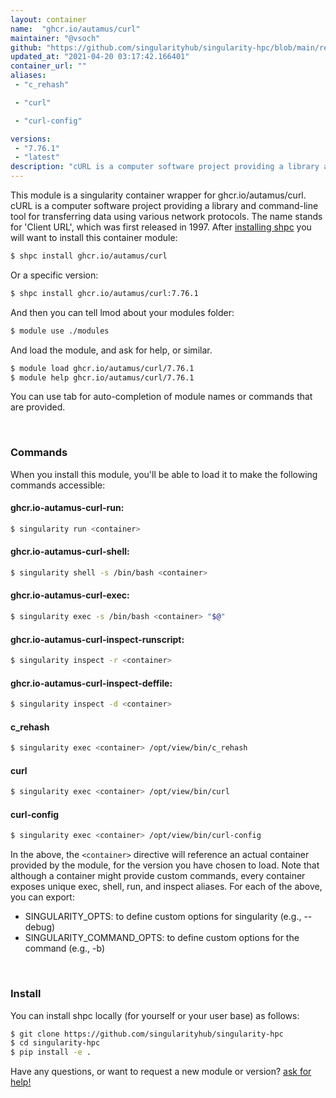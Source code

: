 ```yaml
---
layout: container
name:  "ghcr.io/autamus/curl"
maintainer: "@vsoch"
github: "https://github.com/singularityhub/singularity-hpc/blob/main/registry/ghcr.io/autamus/curl/container.yaml"
updated_at: "2021-04-20 03:17:42.166401"
container_url: ""
aliases:
 - "c_rehash"

 - "curl"

 - "curl-config"

versions:
 - "7.76.1"
 - "latest"
description: "cURL is a computer software project providing a library and command-line tool for transferring data using various network protocols. The name stands for 'Client URL', which was first released in 1997."
---
```


This module is a singularity container wrapper for ghcr.io/autamus/curl.
cURL is a computer software project providing a library and command-line tool for transferring data using various network protocols. The name stands for 'Client URL', which was first released in 1997.
After [installing shpc](#install) you will want to install this container module:

```bash
$ shpc install ghcr.io/autamus/curl
```

Or a specific version:

```bash
$ shpc install ghcr.io/autamus/curl:7.76.1
```

And then you can tell lmod about your modules folder:

```bash
$ module use ./modules
```

And load the module, and ask for help, or similar.

```bash
$ module load ghcr.io/autamus/curl/7.76.1
$ module help ghcr.io/autamus/curl/7.76.1
```

You can use tab for auto-completion of module names or commands that are provided.

<br>

### Commands

When you install this module, you'll be able to load it to make the following commands accessible:

#### ghcr.io-autamus-curl-run:

```bash
$ singularity run <container>
```

#### ghcr.io-autamus-curl-shell:

```bash
$ singularity shell -s /bin/bash <container>
```

#### ghcr.io-autamus-curl-exec:

```bash
$ singularity exec -s /bin/bash <container> "$@"
```

#### ghcr.io-autamus-curl-inspect-runscript:

```bash
$ singularity inspect -r <container>
```

#### ghcr.io-autamus-curl-inspect-deffile:

```bash
$ singularity inspect -d <container>
```


#### c_rehash
       
```bash
$ singularity exec <container> /opt/view/bin/c_rehash
```


#### curl
       
```bash
$ singularity exec <container> /opt/view/bin/curl
```


#### curl-config
       
```bash
$ singularity exec <container> /opt/view/bin/curl-config
```



In the above, the `<container>` directive will reference an actual container provided
by the module, for the version you have chosen to load. Note that although a container
might provide custom commands, every container exposes unique exec, shell, run, and
inspect aliases. For each of the above, you can export:

 - SINGULARITY_OPTS: to define custom options for singularity (e.g., --debug)
 - SINGULARITY_COMMAND_OPTS: to define custom options for the command (e.g., -b)

<br>
  
### Install

You can install shpc locally (for yourself or your user base) as follows:

```bash
$ git clone https://github.com/singularityhub/singularity-hpc
$ cd singularity-hpc
$ pip install -e .
```

Have any questions, or want to request a new module or version? [ask for help!](https://github.com/singularityhub/singularity-hpc/issues)